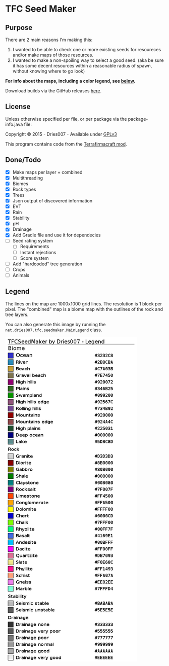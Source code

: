 TFC Seed Maker
==============

Purpose
-------

There are 2 main reasons I'm making this:

1. I wanted to be able to check one or more existing seeds for resoureces and/or make maps of those resources.
2. I wanted to make a non-spoiling way to select a good seed. (aka be sure it has some decent resources within a reasonable radius of spawn, without knowing where to go look)


**For info about the maps, including a color legend, see [below](#legend).**

Download builds via the GitHub releases [here](https://github.com/dries007/TFCSeedMaker/releases).

License
-------

Unless otherwise specified per file, or per package via the package-info.java file:

Copyright &copy; 2015 - Dries007 - Available under [GPLv3](license.md)

This program contains code from the [Terrafirmacraft mod](https://github.com/Deadrik/TFCraft).

Done/Todo
----

- [x] Make maps per layer + combined
- [x] Multithreading
- [x] Biomes
- [x] Rock types
- [x] Trees
- [x] Json output of discovered information
- [x] EVT
- [x] Rain
- [x] Stability
- [x] pH
- [x] Drainage
- [x] Add Gradle file and use it for dependecies
- [ ] Seed rating system
    - [ ] Requirements
    - [ ] Instant rejections
    - [ ] Score system
- [ ] Add "hardcoded" tree generation
- [ ] Crops
- [ ] Animals

Legend
------

The lines on the map are 1000x1000 grid lines.
The resolution is 1 block per pixel.
The "combined" map is a biome map with the outlines of the rock and tree layers.

You can also generate this image by running the `net.dries007.tfc.seedmaker.MainLegend` class.

![A color map](legend.png)
